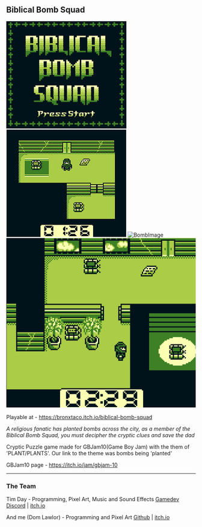 ## Biblical Bomb Squad

![GameTitleScreenImage](Screenshots/title.png)
![Level1Image](Screenshots/level1.png)
![BombImage](Screenshots/exploring.png)
![Level2Image](Screenshots/level2.png)

Playable at - https://bronxtaco.itch.io/biblical-bomb-squad

*A religious fanatic has planted bombs across the city,*
*as a member of the Biblical Bomb Squad, you must decipher the cryptic clues and save the dad*

Cryptic Puzzle game made for GBJam10(Game Boy Jam) with the them of 'PLANT/PLANTS'. Our link to the theme was bombs being 'planted'

GBJam10 page - https://itch.io/jam/gbjam-10

---

### The Team
Tim Day - Programming, Pixel Art, Music and Sound Effects
[Gamedev Discord](https://discord.com/invite/NB542RwpJR) | [itch.io](https://bronxtaco.itch.io/)

And me (Dom Lawlor) - Programming and Pixel Art
[Github](https://github.com/domlawlor) | [itch.io](https://itch.io/profile/dom-lawlor)
